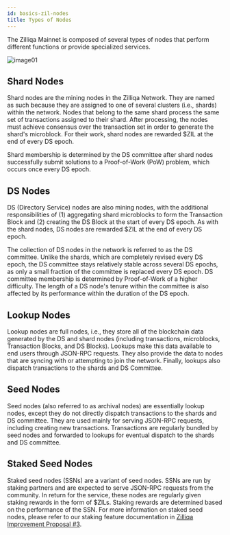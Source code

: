```yaml
---
id: basics-zil-nodes
title: Types of Nodes
---
```

The Zilliqa Mainnet is composed of several types of nodes that perform different functions or provide specialized services.

![image01](../assets/core/features/network-layout/image01.png)

## Shard Nodes

Shard nodes are the mining nodes in the Zilliqa Network. They are named as such because they are assigned to one of several clusters (i.e., shards) within the network. Nodes that belong to the same shard process the same set of transactions assigned to their shard. After processing, the nodes must achieve consensus over the transaction set in order to generate the shard's microblock. For their work, shard nodes are rewarded $ZIL at the end of every DS epoch.

Shard membership is determined by the DS committee after shard nodes successfully submit solutions to a Proof-of-Work (PoW) problem, which occurs once every DS epoch.

## DS Nodes

DS (Directory Service) nodes are also mining nodes, with the additional responsibilities of (1) aggregating shard microblocks to form the Transaction Block and (2) creating the DS Block at the start of every DS epoch. As with the shard nodes, DS nodes are rewarded $ZIL at the end of every DS epoch.

The collection of DS nodes in the network is referred to as the DS committee. Unlike the shards, which are completely revised every DS epoch, the DS committee stays relatively stable across several DS epochs, as only a small fraction of the committee is replaced every DS epoch. DS committee membership is determined by Proof-of-Work of a higher difficulty. The length of a DS node's tenure within the committee is also affected by its performance within the duration of the DS epoch.

## Lookup Nodes

Lookup nodes are full nodes, i.e., they store all of the blockchain data generated by the DS and shard nodes (including transactions, microblocks, Transaction Blocks, and DS Blocks). Lookups make this data available to end users through JSON-RPC requests. They also provide the data to nodes that are syncing with or attempting to join the network. Finally, lookups also dispatch transactions to the shards and DS Committee.

## Seed Nodes

Seed nodes (also referred to as archival nodes) are essentially lookup nodes, except they do not directly dispatch transactions to the shards and DS committee. They are used mainly for serving JSON-RPC requests, including creating new transactions. Transactions are regularly bundled by seed nodes and forwarded to lookups for eventual dispatch to the shards and DS committee.

## Staked Seed Nodes

Staked seed nodes (SSNs) are a variant of seed nodes. SSNs are run by staking partners and are expected to serve JSON-RPC requests from the community. In return for the service, these nodes are regularly given staking rewards in the form of $ZILs. Staking rewards are determined based on the performance of the SSN. For more information on staked seed nodes, please refer to our staking feature documentation in [Zilliqa Improvement Proposal #3](https://github.com/Zilliqa/ZIP/blob/master/zips/zip-3.md).
